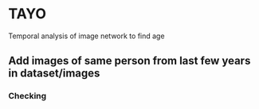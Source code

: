 # TAYO
Temporal analysis of image network to find age

## Add images of same person from last few years in dataset/images 


### Checking